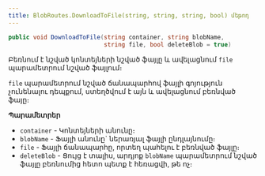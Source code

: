 ```yaml
---
title: BlobRoutes.DownloadToFile(string, string, string, bool) մեթոդ
---
```


```c#
public void DownloadToFile(string container, string blobName,
                           string file, bool deleteBlob = true)
```

Բեռնում է նշված կոնտեյների նշված ֆայլը և ավելացնում `file` պարամետրում նշված ֆայլում։

`file` պարամետրում նշված ճանապարհով ֆայլի գոյություն չունենալու դեպքում, ստեղծվում է այն և ավելացնում բեռնված ֆայը։

**Պարամետրեր**

* `container` - Կոնտեյների անունը։ 
* `blobName` - Ֆայլի անունը` ներառյալ ֆայլի ընդլայնումը։
* `file` - Ֆայլի ճանապարհը, որտեղ պահելու է բեռնված ֆայլը։
* `deleteBlob` - Ցույց է տալիս, արդյոք `blobName` պարամետրում նշված ֆայլը բեռնումից հետո պետք է հեռացվի, թե ոչ։
